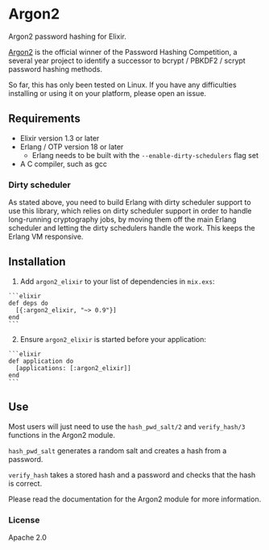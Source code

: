 # Argon2

Argon2 password hashing for Elixir.

[Argon2](https://github.com/P-H-C/phc-winner-argon2) is the official winner of the
Password Hashing Competition, a several year project to identify a successor to
bcrypt / PBKDF2 / scrypt password hashing methods.

So far, this has only been tested on Linux. If you have any difficulties installing
or using it on your platform, please open an issue.

## Requirements

* Elixir version 1.3 or later
* Erlang / OTP version 18 or later
  * Erlang needs to be built with the `--enable-dirty-schedulers` flag set
* A C compiler, such as gcc

### Dirty scheduler

As stated above, you need to build Erlang with dirty scheduler support
to use this library, which relies on dirty scheduler support in order
to handle long-running cryptography jobs, by moving them off the main
Erlang scheduler and letting the dirty schedulers handle the work.
This keeps the Erlang VM responsive.

## Installation

  1. Add `argon2_elixir` to your list of dependencies in `mix.exs`:

    ```elixir
    def deps do
      [{:argon2_elixir, "~> 0.9"}]
    end
    ```

  2. Ensure `argon2_elixir` is started before your application:

    ```elixir
    def application do
      [applications: [:argon2_elixir]]
    end
    ```

## Use

Most users will just need to use the `hash_pwd_salt/2` and `verify_hash/3`
functions in the Argon2 module.

`hash_pwd_salt` generates a random salt and creates a hash from a password.

`verify_hash` takes a stored hash and a password and checks that the hash
is correct.

Please read the documentation for the Argon2 module for more information.

### License

Apache 2.0
